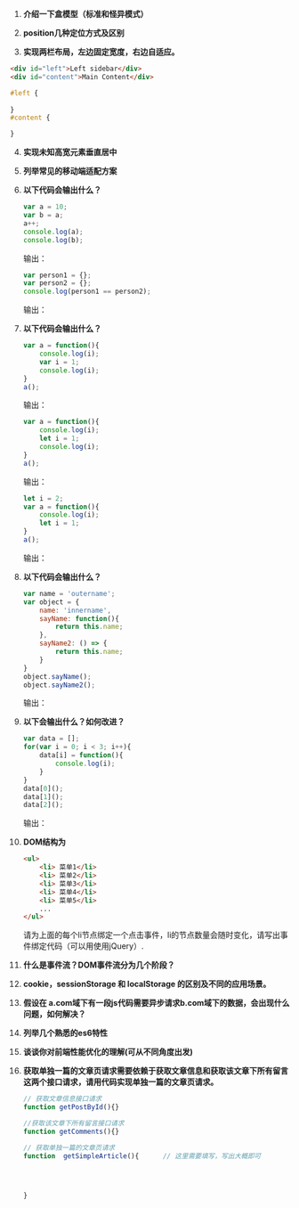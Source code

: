 1. **介绍一下盒模型（标准和怪异模式）**





2. **position几种定位方式及区别**






3. **实现两栏布局，左边固定宽度，右边自适应。**
```html
<div id="left">Left sidebar</div>
<div id="content">Main Content</div>
```
```css
#left { 
    
}
#content { 

}
```




4. **实现未知高宽元素垂直居中**

5. **列举常见的移动端适配方案**




6. **以下代码会输出什么？**
    ```js
    var a = 10; 
    var b = a;
    a++;
    console.log(a); 
    console.log(b); 
    ```
    输出： 


    ```js
    var person1 = {};
    var person2 = {};
    console.log(person1 == person2);
    ```
    输出： 


7. **以下代码会输出什么？**
    ```js
    var a = function(){
        console.log(i);  
        var i = 1;
        console.log(i);    
    }
    a();
    ```
    输出：

    ```js
    var a = function(){
        console.log(i);
        let i = 1;
        console.log(i);
    }
    a();
    ```
    输出：

    ```js
    let i = 2;
    var a = function(){
        console.log(i);
        let i = 1;
    }
    a();
    ```
    输出：

8. **以下代码会输出什么？**
    ```js
    var name = 'outername';
    var object = {
        name: 'innername',
        sayName: function(){
            return this.name;
        },
        sayName2: () => {
            return this.name;
        }
    }
    object.sayName();
    object.sayName2();
    ```
    输出：


9. **以下会输出什么？如何改进？**
    ```js
    var data = [];
    for(var i = 0; i < 3; i++){
        data[i] = function(){
            console.log(i);
        }
    }
    data[0]();
    data[1]();
    data[2]();
    ```
    输出：

10. **DOM结构为**
    ```HTML
    <ul>
        <li> 菜单1</li>
        <li> 菜单2</li>
        <li> 菜单3</li>
        <li> 菜单4</li>
        <li> 菜单5</li>
        ...
    </ul>
    ```
    请为上面的每个li节点绑定一个点击事件，li的节点数量会随时变化，请写出事件绑定代码（可以用使用jQuery）. 

11. **什么是事件流？DOM事件流分为几个阶段？**

12. **cookie，sessionStorage 和 localStorage 的区别及不同的应用场景。**


13. **假设在 a.com域下有一段js代码需要异步请求b.com域下的数据，会出现什么问题，如何解决？**


14. **列举几个熟悉的es6特性**


15. **谈谈你对前端性能优化的理解(可从不同角度出发)**


16. **获取单独一篇的文章页请求需要依赖于获取文章信息和获取该文章下所有留言这两个接口请求，请用代码实现单独一篇的文章页请求。**
    ```js
    // 获取文章信息接口请求
    function getPostById(){}

    //获取该文章下所有留言接口请求
    function getComments(){}

    // 获取单独一篇的文章页请求
    function  getSimpleArticle(){      // 这里需要填写，写出大概即可




    }
```










